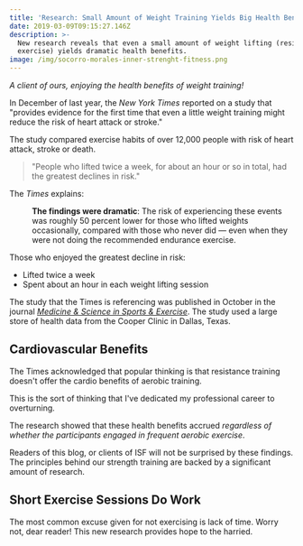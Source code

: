 ```yaml
---
title: 'Research: Small Amount of Weight Training Yields Big Health Benefits'
date: 2019-03-09T09:15:27.146Z
description: >-
  New research reveals that even a small amount of weight lifting (resistance
  exercise) yields dramatic health benefits.
image: /img/socorro-morales-inner-strenght-fitness.png
---
```

_A client of ours, enjoying the health benefits of weight training!_

In December of last year, the _New York Times_ reported on a study that "provides evidence for the first time that even a little weight training might reduce the risk of heart attack or stroke."

The study compared exercise habits of over 12,000 people with risk of heart attack, stroke or death. 

> "People who lifted twice a week, for about an hour or so in total, had the greatest declines in risk." 

The _Times_ explains: 

<p style="margin-left: 40px"><strong>The findings were dramatic</strong>: The risk of experiencing these events was roughly 50 percent lower for those who lifted weights occasionally, compared with those who never did — even when they were not doing the recommended endurance exercise. </p>

Those who enjoyed the greatest decline in risk: 

* Lifted twice a week
* Spent about an hour in each weight lifting session

The study that the Times is referencing was published in October in the journal [_Medicine & Science in Sports & Exercise_](http://www.ovid.com/site/catalog/journals/586.jsp). The study used a large store of health data from the Cooper Clinic in Dallas, Texas.

## Cardiovascular Benefits

The Times acknowledged that popular thinking is that resistance training doesn't offer the cardio benefits of aerobic training. 

This is the sort of thinking that I've dedicated my professional career to overturning. 

The research showed that these health benefits accrued _regardless of whether the participants engaged in frequent aerobic exercise_.  

Readers of this blog, or clients of ISF will not be surprised by these findings. The principles behind our strength training are backed by a significant amount of research.

## Short Exercise Sessions Do Work

The most common excuse given for not exercising is lack of time.  Worry not, dear reader!  This new research provides hope to the harried.
